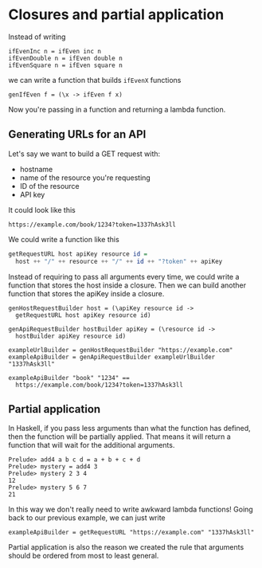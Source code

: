 # Closures and partial application

Instead of writing

```
ifEvenInc n = ifEven inc n
ifEvenDouble n = ifEven double n
ifEvenSquare n = ifEven square n
```

we can write a function that builds `ifEvenX` functions

```
genIfEven f = (\x -> ifEven f x)
```

Now you're passing in a function and returning a lambda function.

## Generating URLs for an API

Let's say we want to build a GET request with:

- hostname
- name of the resource you're requesting
- ID of the resource
- API key

It could look like this

`https://example.com/book/1234?token=1337hAsk3ll`

We could write a function like this

```haskell
getRequestURL host apiKey resource id =
  host ++ "/" ++ resource ++ "/" ++ id ++ "?token" ++ apiKey
```

Instead of requiring to pass all arguments every time, we could write a
function that stores the host inside a closure. Then we can build another
function that stores the apiKey inside a closure.

```
genHostRequestBuilder host = (\apiKey resource id ->
  getRequestURL host apiKey resource id)

genApiRequestBuilder hostBuilder apiKey = (\resource id ->
  hostBuilder apiKey resource id)

exampleUrlBuilder = genHostRequestBuilder "https://example.com"
exampleApiBuilder = genApiRequestBuilder exampleUrlBuilder "1337hAsk3ll"

exampleApiBuilder "book" "1234" ==
  https://example.com/book/1234?token=1337hAsk3ll
```

## Partial application

In Haskell, if you pass less arguments than what the function has defined,
then the function will be partially applied. That means it will return a
function that will wait for the additional arguments.

```
Prelude> add4 a b c d = a + b + c + d
Prelude> mystery = add4 3
Prelude> mystery 2 3 4
12
Prelude> mystery 5 6 7
21
```

In this way we don't really need to write awkward lambda functions! Going
back to our previous example, we can just write

```
exampleApiBuilder = getRequestURL "https://example.com" "1337hAsk3ll"
```

Partial application is also the reason we created the rule that arguments
should be ordered from most to least general.

